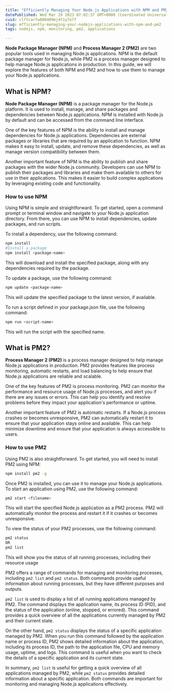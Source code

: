 ```yaml
---
title: "Efficiently Managing Your Node.js Applications with NPM and PM2"
datePublished: Wed Mar 29 2023 07:02:37 GMT+0000 (Coordinated Universal Time)
cuid: clftcarfw000409mj4t1y7o7f
slug: efficiently-managing-your-nodejs-applications-with-npm-and-pm2
tags: nodejs, npm, monitoring, pm2, applications

---
```


**Node Package Manager (NPM)** and **Process Manager 2 (PM2)** are two popular tools used in managing Node.js applications. NPM is the default package manager for Node.js, while PM2 is a process manager designed to help manage Node.js applications in production. In this guide, we will explore the features of both NPM and PM2 and how to use them to manage your Node.js applications.

## What is NPM?

**Node Package Manager (NPM)** is a package manager for the Node.js platform. It is used to install, manage, and share packages and dependencies between Node.js applications. NPM is installed with Node.js by default and can be accessed from the command line interface.

One of the key features of NPM is the ability to install and manage dependencies for Node.js applications. Dependencies are external packages or libraries that are required by an application to function. NPM makes it easy to install, update, and remove these dependencies, as well as manage version compatibility between them.

Another important feature of NPM is the ability to publish and share packages with the wider Node.js community. Developers can use NPM to publish their packages and libraries and make them available to others for use in their applications. This makes it easier to build complex applications by leveraging existing code and functionality.

### How to use NPM

Using NPM is simple and straightforward. To get started, open a command prompt or terminal window and navigate to your Node.js application directory. From there, you can use NPM to install dependencies, update packages, and run scripts.

To install a dependency, use the following command:

```bash
npm install
#Install a package
npm install <package-name>
```

This will download and install the specified package, along with any dependencies required by the package.

To update a package, use the following command:

```bash
npm update <package-name>
```

This will update the specified package to the latest version, if available.

To run a script defined in your package.json file, use the following command:

```bash
npm run <script-name>
```

This will run the script with the specified name.

## What is PM2?

**Process Manager 2 (PM2)** is a process manager designed to help manage Node.js applications in production. PM2 provides features like process monitoring, automatic restarts, and load balancing to help ensure that Node.js applications are reliable and scalable.

One of the key features of PM2 is process monitoring. PM2 can monitor the performance and resource usage of Node.js processes, and alert you if there are any issues or errors. This can help you identify and resolve problems before they impact your application's performance or uptime.

Another important feature of PM2 is automatic restarts. If a Node.js process crashes or becomes unresponsive, PM2 can automatically restart it to ensure that your application stays online and available. This can help minimize downtime and ensure that your application is always accessible to users.

### How to use PM2

Using PM2 is also straightforward. To get started, you will need to install PM2 using NPM:

```bash
npm install pm2 -g
```

Once PM2 is installed, you can use it to manage your Node.js applications. To start an application using PM2, use the following command:

```bash
pm2 start <filename>
```

This will start the specified Node.js application as a PM2 process. PM2 will automatically monitor the process and restart it if it crashes or becomes unresponsive.

To view the status of your PM2 processes, use the following command:

```bash
pm2 status 
OR
pm2 list
```

This will show you the status of all running processes, including their resource usage

PM2 offers a range of commands for managing and monitoring processes, including `pm2 list` and `pm2 status`. Both commands provide useful information about running processes, but they have different purposes and outputs.

`pm2 list` is used to display a list of all running applications managed by PM2. The command displays the application name, its process ID (PID), and the status of the application (online, stopped, or errored). This command provides a quick overview of all the applications currently managed by PM2 and their current state.

On the other hand, `pm2 status` displays the status of a specific application managed by PM2. When you run this command followed by the application name or process ID, PM2 shows detailed information about the application, including its process ID, the path to the application file, CPU and memory usage, uptime, and logs. This command is useful when you want to check the details of a specific application and its current state.

In summary, `pm2 list` is useful for getting a quick overview of all applications managed by PM2, while `pm2 status` provides detailed information about a specific application. Both commands are important for monitoring and managing Node.js applications effectively.